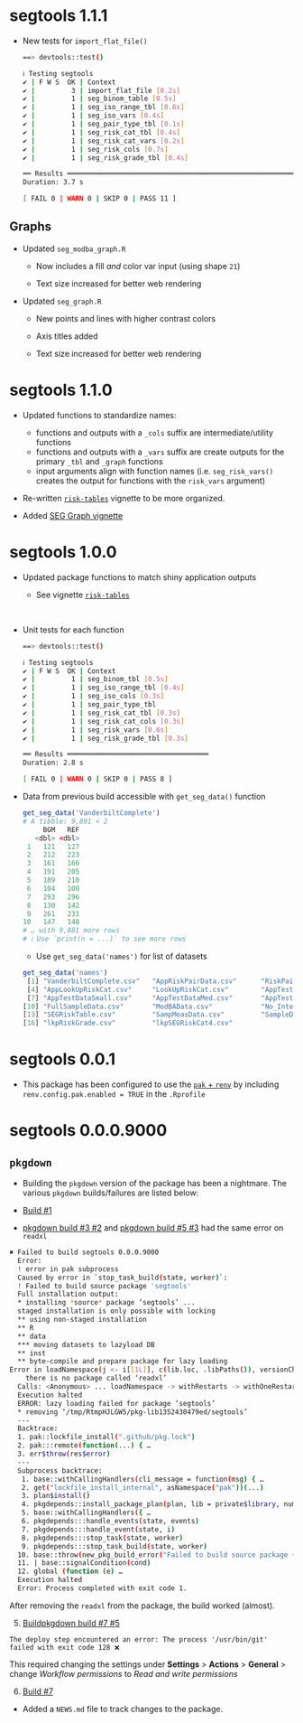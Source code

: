 
# segtools 1.1.1

* New tests for `import_flat_file()`

    ```bash
    ==> devtools::test()
    
    ℹ Testing segtools
    ✔ | F W S  OK | Context
    ✔ |         3 | import_flat_file [0.2s]                                                                     
    ✔ |         1 | seg_binom_table [0.5s]                                                                      
    ✔ |         1 | seg_iso_range_tbl [0.6s]                                                                    
    ✔ |         1 | seg_iso_vars [0.4s]                                                                       
    ✔ |         1 | seg_pair_type_tbl [0.1s]                                                                    
    ✔ |         1 | seg_risk_cat_tbl [0.4s]                                                                     
    ✔ |         1 | seg_risk_cat_vars [0.2s]                                                                    
    ✔ |         1 | seg_risk_cols [0.7s]                                                                        
    ✔ |         1 | seg_risk_grade_tbl [0.4s]                                                                      
    
    ══ Results ══════════════════════════════════════════════════════════════════
    Duration: 3.7 s
    
    [ FAIL 0 | WARN 0 | SKIP 0 | PASS 11 ]
    ```
    
## Graphs 
    
* Updated `seg_modba_graph.R`   

  - Now includes a fill *and* color var input (using shape `21`)  
  
  - Text size increased for better web rendering 

* Updated `seg_graph.R`  

  - New points and lines with higher contrast colors  
  
  - Axis titles added  
  
  - Text size increased for better web rendering 


# segtools 1.1.0

* Updated functions to standardize names: 

    - functions and outputs with a `_cols` suffix are intermediate/utility functions
    - functions and outputs with a `_vars` suffix are create outputs for the primary `_tbl` and `_graph` functions   
    - input arguments align with function names (i.e. `seg_risk_vars()` creates the output for functions with the `risk_vars` argument)
    
* Re-written [`risk-tables`](https://mjfrigaard.github.io/segtools/articles/risk-tables.html) vignette to be more organized.

* Added [SEG Graph vignette](https://mjfrigaard.github.io/segtools/articles/seg-graph.html) 

# segtools 1.0.0

* Updated package functions to match shiny application outputs

  - See vignette [`risk-tables`](https://mjfrigaard.github.io/segtools/articles/risk-tables.html)

<br>

* Unit tests for each function 

    ```bash
    ==> devtools::test()
    
    ℹ Testing segtools
    ✔ | F W S  OK | Context
    ✔ |         1 | seg_binom_tbl [0.5s]                     
    ✔ |         1 | seg_iso_range_tbl [0.4s]                    
    ✔ |         1 | seg_iso_cols [0.3s]                         
    ✔ |         1 | seg_pair_type_tbl                           
    ✔ |         1 | seg_risk_cat_tbl [0.3s]                    
    ✔ |         1 | seg_risk_cat_cols [0.3s]                   
    ✔ |         1 | seg_risk_vars [0.6s]                       
    ✔ |         1 | seg_risk_grade_tbl [0.3s]                  
    
    ══ Results ═══════════════════════════════════
    Duration: 2.8 s
    
    [ FAIL 0 | WARN 0 | SKIP 0 | PASS 8 ]
    ```

* Data from previous build accessible with `get_seg_data()` function 

    ```r
    get_seg_data('VanderbiltComplete')
    # A tibble: 9,891 × 2                                                            
         BGM   REF
       <dbl> <dbl>
     1   121   127
     2   212   223
     3   161   166
     4   191   205
     5   189   210
     6   104   100
     7   293   296
     8   130   142
     9   261   231
    10   147   148
    # … with 9,881 more rows
    # ℹ Use `print(n = ...)` to see more rows
    ```
    
    - Use `get_seg_data('names')` for list of datasets 
    
    ```r
    get_seg_data('names')
     [1] "VanderbiltComplete.csv"   "AppRiskPairData.csv"      "RiskPairData.csv"        
     [4] "AppLookUpRiskCat.csv"     "LookUpRiskCat.csv"        "AppTestData.csv"         
     [7] "AppTestDataSmall.csv"     "AppTestDataMed.csv"       "AppTestDataBig.csv"      
    [10] "FullSampleData.csv"       "ModBAData.csv"            "No_Interference_Dogs.csv"
    [13] "SEGRiskTable.csv"         "SampMeasData.csv"         "SampleData.csv"          
    [16] "lkpRiskGrade.csv"         "lkpSEGRiskCat4.csv"  
    ```

# segtools 0.0.1

* This package has been configured to use the [`pak` + `renv`](https://rstudio.github.io/renv/reference/config.html#configuration) by including `renv.config.pak.enabled = TRUE` in the `.Rprofile` 

# segtools 0.0.0.9000
## `pkgdown`

* Building the `pkgdown` version of the package has been a nightmare. The various `pkgdown` builds/failures are listed below: 

* [Build #1](https://github.com/mjfrigaard/segtools/commit/e8b14747709d01356d76712a6cc027dd71aa0d00)

* [pkgdown build #3 #2](https://github.com/mjfrigaard/segtools/commit/7679b1460a950230363ff0fcc798830e65a2106d) and [pkgdown build #5 #3](https://github.com/mjfrigaard/segtools/commit/59b4745f6b66c51e539018de5013fc82b2c8ff9a) had the same error on `readxl`

```bash
✖ Failed to build segtools 0.0.0.9000
  Error: 
  ! error in pak subprocess
  Caused by error in `stop_task_build(state, worker)`:
  ! Failed to build source package 'segtools'
  Full installation output:
  * installing *source* package ‘segtools’ ...
  staged installation is only possible with locking
  ** using non-staged installation
  ** R
  ** data
  *** moving datasets to lazyload DB
  ** inst
  ** byte-compile and prepare package for lazy loading
Error in loadNamespace(j <- i[[1L]], c(lib.loc, .libPaths()), versionCheck = vI[[j]]) : 
    there is no package called ‘readxl’
  Calls: <Anonymous> ... loadNamespace -> withRestarts -> withOneRestart -> doWithOneRestart
  Execution halted
  ERROR: lazy loading failed for package ‘segtools’
  * removing ‘/tmp/RtmpHJLGW5/pkg-lib1352430479ed/segtools’
  ---
  Backtrace:
  1. pak::lockfile_install(".github/pkg.lock")
  2. pak:::remote(function(...) { …
  3. err$throw(res$error)
  ---
  Subprocess backtrace:
   1. base::withCallingHandlers(cli_message = function(msg) { …
   2. get("lockfile_install_internal", asNamespace("pak"))(...)
   3. plan$install()
   4. pkgdepends::install_package_plan(plan, lib = private$library, num_workers = nw, …
   5. base::withCallingHandlers({ …
   6. pkgdepends:::handle_events(state, events)
   7. pkgdepends:::handle_event(state, i)
   8. pkgdepends:::stop_task(state, worker)
   9. pkgdepends:::stop_task_build(state, worker)
  10. base::throw(new_pkg_build_error("Failed to build source package {pkg}", …
  11. | base::signalCondition(cond)
  12. global (function (e) …
  Execution halted
  Error: Process completed with exit code 1.
```

After removing the `readxl` from the package, the build worked (almost). 

5. [Buildpkgdown build #7 #5](https://github.com/mjfrigaard/segtools/actions/runs/4440538030)

`The deploy step encountered an error: The process '/usr/bin/git' failed with exit code 128 ❌` 

This required changing the settings under **Settings** > **Actions** > **General** > change *Workflow permissions* to *Read and write permissions*  

6. [Build #7](https://github.com/mjfrigaard/segtools/commit/e11fb2da9b558d94ad05cff0a5468e93c2bfd2b9)

* Added a `NEWS.md` file to track changes to the package.
